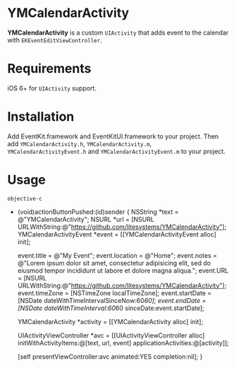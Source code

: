 YMCalendarActivity
==================
**YMCalendarActivity** is a custom `UIActivity` that adds event to the calendar with `EKEventEditViewController`.

Requirements
============
iOS 6+ for `UIActivity` support.

Installation
============
Add EventKit.framework and EventKitUI.framework to your project.
Then add `YMCalendarActivity.h`, `YMCalendarActivity.m`, `YMCalendarActivityEvent.h` and `YMCalendarActivityEvent.m` to your project.

Usage
=====
```objective-c```
- (void)actionButtonPushed:(id)sender {
    NSString *text = @"YMCalendarActivity";
    NSURL *url = [NSURL URLWithString:@"https://github.com/litesystems/YMCalendarActivity"];
    YMCalendarActivityEvent *event = [[YMCalendarActivityEvent alloc] init];

    event.title = @"My Event";
    event.location = @"Home";
    event.notes = @"Lorem ipsum dolor sit amet, consectetur adipisicing elit, sed do eiusmod tempor incididunt ut labore et dolore magna aliqua.";
    event.URL = [NSURL URLWithString:@"https://github.com/litesystems/YMCalendarActivity"];
    event.timeZone = [NSTimeZone localTimeZone];
    event.startDate = [NSDate dateWithTimeIntervalSinceNow:60*60];
    event.endDate = [NSDate dateWithTimeInterval:60*60 sinceDate:event.startDate];

    YMCalendarActivity *activity = [[YMCalendarActivity alloc] init];

    UIActivityViewController *avc = [[UIActivityViewController alloc] initWithActivityItems:@[text, url, event]
                                                                      applicationActivities:@[activity]];

    [self presentViewController:avc animated:YES completion:nil];
}
```

